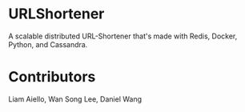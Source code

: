 # URLShortener
A scalable distributed URL-Shortener that's made with Redis, Docker, Python, and Cassandra.

# Contributors
Liam Aiello, Wan Song Lee, Daniel Wang

